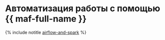 # Автоматизация работы с помощью {{ maf-full-name }}

{% include notitle [airflow-and-spark](../../_tutorials/dataplatform/spark/airflow-and-spark.md) %}